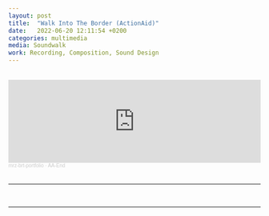 ```yaml
---
layout: post
title:  "Walk Into The Border (ActionAid)"
date:   2022-06-20 12:11:54 +0200
categories: multimedia
media: Soundwalk
work: Recording, Composition, Sound Design
---
```


<br>


<iframe width="100%" height="166" scrolling="no" frameborder="no" allow="autoplay" src="https://w.soundcloud.com/player/?url=https%3A//api.soundcloud.com/tracks/1797734788&color=%23ff5500&auto_play=false&hide_related=false&show_comments=true&show_user=true&show_reposts=false&show_teaser=true"></iframe><div style="font-size: 10px; color: #cccccc;line-break: anywhere;word-break: normal;overflow: hidden;white-space: nowrap;text-overflow: ellipsis; font-family: Interstate,Lucida Grande,Lucida Sans Unicode,Lucida Sans,Garuda,Verdana,Tahoma,sans-serif;font-weight: 100;"><a href="https://soundcloud.com/mrz-brt-portfolio" title="mrz-brt-portfolio" target="_blank" style="color: #cccccc; text-decoration: none;">mrz-brt-portfolio</a> · <a href="https://soundcloud.com/mrz-brt-portfolio/ac-1" title="AA-End" target="_blank" style="color: #cccccc; text-decoration: none;">AA-End</a></div>

<br>

----



<br>


----

<br>



